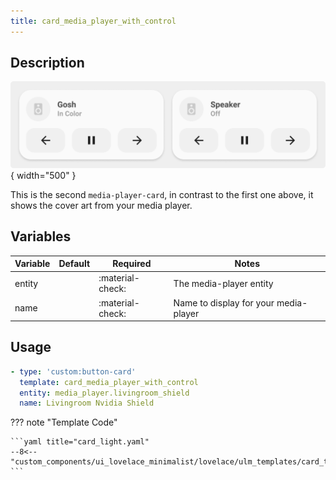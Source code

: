 ```yaml
---
title: card_media_player_with_control
---
```

<!-- markdownlint-disable MD046 -->

## Description

![example-image](../../assets/img/ulm_cards/card_media_player_control.png){ width="500" }

This is the second `media-player-card`, in contrast to the first one above, it shows the cover art from your media player.

## Variables

| Variable | Default | Required         | Notes             |
|----------|---------|------------------|-------------------|
| entity     |         | :material-check: | The media-player entity |
| name |  | :material-check: | Name to display for your media-player |

## Usage

```yaml
- type: 'custom:button-card'
  template: card_media_player_with_control
  entity: media_player.livingroom_shield
  name: Livingroom Nvidia Shield
```

??? note "Template Code"

    ```yaml title="card_light.yaml"
    --8<-- "custom_components/ui_lovelace_minimalist/lovelace/ulm_templates/card_templates/cards/card_media_player_with_control.yaml"
    ```
